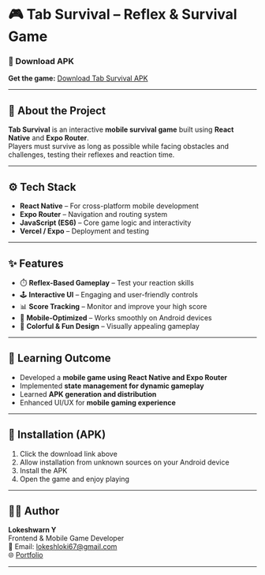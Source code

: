 # 🎮 Tab Survival – Reflex & Survival Game

### 🔗 Download APK  
**Get the game:** [Download Tab Survival APK](https://drive.google.com/file/d/1MJ9uHMQ5g4W429m96dtpQuhhW0heLTMb/view?usp=drivesdk)

---

## 📖 About the Project

**Tab Survival** is an interactive **mobile survival game** built using **React Native** and **Expo Router**.  
Players must survive as long as possible while facing obstacles and challenges, testing their reflexes and reaction time.

---

## ⚙️ Tech Stack
- **React Native** – For cross-platform mobile development  
- **Expo Router** – Navigation and routing system  
- **JavaScript (ES6)** – Core game logic and interactivity  
- **Vercel / Expo** – Deployment and testing  

---

## ✨ Features
- ⏱️ **Reflex-Based Gameplay** – Test your reaction skills  
- 🕹️ **Interactive UI** – Engaging and user-friendly controls  
- 📊 **Score Tracking** – Monitor and improve your high score  
- 📱 **Mobile-Optimized** – Works smoothly on Android devices  
- 🎨 **Colorful & Fun Design** – Visually appealing gameplay  

---

## 🧠 Learning Outcome
- Developed a **mobile game using React Native and Expo Router**  
- Implemented **state management for dynamic gameplay**  
- Learned **APK generation and distribution**  
- Enhanced UI/UX for **mobile gaming experience**  

---

## 🚀 Installation (APK)
1. Click the download link above  
2. Allow installation from unknown sources on your Android device  
3. Install the APK  
4. Open the game and enjoy playing  

---

## 🧑‍💻 Author
**Lokeshwarn Y**  
Frontend & Mobile Game Developer  
📧 Email: lokeshloki67@gmail.com  
🌐 [Portfolio](https://lokesh-portfolio.vercel.app)

---
